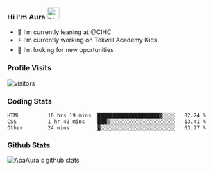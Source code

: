 ### Hi I'm Aura <img src="https://user-images.githubusercontent.com/1303154/88677602-1635ba80-d120-11ea-84d8-d263ba5fc3c0.gif" width="28px" alt="hi">

- 🔭 I’m currently leaning at @CIHC
- ⚡ I’m currently working on Tekwill Academy Kids
- 🤔 I’m looking for new oportunities


### Profile Visits 

![visitors](https://visitor-badge.glitch.me/badge?page_id=ApaAura.ApaAura)


### Coding Stats

<!--START_SECTION:waka-->

```text
HTML         10 hrs 19 mins  ████████████████████▓░░░░   82.24 %
CSS          1 hr 40 mins    ███▒░░░░░░░░░░░░░░░░░░░░░   13.41 %
Other        24 mins         ▓░░░░░░░░░░░░░░░░░░░░░░░░   03.27 %
```

<!--END_SECTION:waka-->

### Github Stats

![ApaAura's github stats](https://github-readme-stats.vercel.app/api?username=ApaAura&count_private=true&theme=tokyonight&hide=contribs,prs)
